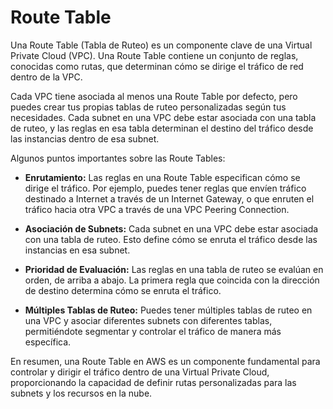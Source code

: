 # Route Table

Una Route Table (Tabla de Ruteo) es un componente clave de una Virtual Private Cloud (VPC). Una Route Table contiene un conjunto de reglas, conocidas como rutas, que determinan cómo se dirige el tráfico de red dentro de la VPC.

Cada VPC tiene asociada al menos una Route Table por defecto, pero puedes crear tus propias tablas de ruteo personalizadas según tus necesidades. Cada subnet en una VPC debe estar asociada con una tabla de ruteo, y las reglas en esa tabla determinan el destino del tráfico desde las instancias dentro de esa subnet.

Algunos puntos importantes sobre las Route Tables:

- **Enrutamiento:** Las reglas en una Route Table especifican cómo se dirige el tráfico. Por ejemplo, puedes tener reglas que envíen tráfico destinado a Internet a través de un Internet Gateway, o que enruten el tráfico hacia otra VPC a través de una VPC Peering Connection.

- **Asociación de Subnets:** Cada subnet en una VPC debe estar asociada con una tabla de ruteo. Esto define cómo se enruta el tráfico desde las instancias en esa subnet.

- **Prioridad de Evaluación:** Las reglas en una tabla de ruteo se evalúan en orden, de arriba a abajo. La primera regla que coincida con la dirección de destino determina cómo se enruta el tráfico.

- **Múltiples Tablas de Ruteo:** Puedes tener múltiples tablas de ruteo en una VPC y asociar diferentes subnets con diferentes tablas, permitiéndote segmentar y controlar el tráfico de manera más específica.

En resumen, una Route Table en AWS es un componente fundamental para controlar y dirigir el tráfico dentro de una Virtual Private Cloud, proporcionando la capacidad de definir rutas personalizadas para las subnets y los recursos en la nube.
